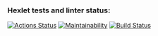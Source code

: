 ### Hexlet tests and linter status:
[![Actions Status](https://github.com/Aljustal/java-project-lvl1/workflows/hexlet-check/badge.svg)](https://github.com/Aljustal/java-project-lvl1/actions)
[![Maintainability](https://api.codeclimate.com/v1/badges/a99a88d28ad37a79dbf6/maintainability)](https://codeclimate.com/github/codeclimate/codeclimate/maintainability)
[![Build Status](https://travis-ci.com/username/projectname.svg?branch=master)](https://travis-ci.com/username/projectname)
